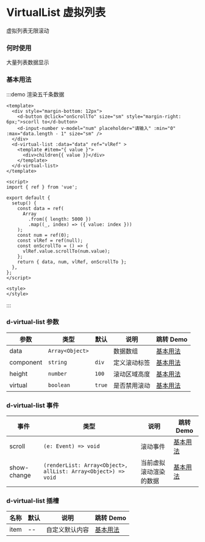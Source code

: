 # VirtualList 虚拟列表

虚拟列表无限滚动

### 何时使用

大量列表数据显示

### 基本用法

:::demo 渲染五千条数据

```vue
<template>
  <div style="margin-bottom: 12px">
    <d-button @click="onScrollTo" size="sm" style="margin-right: 6px;">scorll to</d-button>
    <d-input-number v-model="num" placeholder="请输入" :min="0" :max="data.length - 1" size="sm" />
  </div>
  <d-virtual-list :data="data" ref="vlRef" >
    <template #item="{ value }">
      <div>children{{ value }}</div>
    </template>
  </d-virtual-list>
</template>

<script>
import { ref } from 'vue';

export default {
  setup() {
    const data = ref(
      Array
        .from({ length: 5000 })
        .map((_, index) => ({ value: index }))
    );
    const num = ref(0);
    const vlRef = ref(null);
    const onScrollTo = () => {
      vlRef.value.scrollTo(num.value);
    };
    return { data, num, vlRef, onScrollTo };
  },
};
</script>

<style>
</style>
```

:::

### d-virtual-list 参数

| 参数 | 类型 | 默认 | 说明 | 跳转 Demo |
| ---- | ---- | ---- | ---- | --------- |
|   data   | `Array<Object>` |      | 数据数组 | [基本用法](#基本用法) |
| component | `string` | `div` | 定义滚动标签 | [基本用法](#基本用法) |
| height | `number` | `100` | 滚动区域高度 | [基本用法](#基本用法) |
| virtual | `boolean` | `true` | 是否禁用滚动 | [基本用法](#基本用法) |

### d-virtual-list 事件

| 事件        | 类型                                                         | 说明                   | 跳转 Demo             |
| ----------- | ------------------------------------------------------------ | ---------------------- | --------------------- |
| scroll      | `(e: Event) => void`                                         | 滚动事件               | [基本用法](#基本用法) |
| show-change | `(renderList: Array<Object>, allList: Array<Object>) => void` | 当前虚拟滚动渲染的数据 | [基本用法](#基本用法) |

### d-virtual-list 插槽

| 名称           | 默认 | 说明                                                         | 跳转 Demo                     |
| -------------- | ---- | ------------------------------------------------------------ | ----------------------------- |
| item           | --   | 自定义默认内容                                               | [基本用法](#基本用法) |
